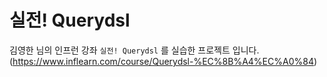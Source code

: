 # 실전! Querydsl

김영한 님의 인프런 강좌 `실전! Querydsl` 를 실습한 프로젝트 입니다.
(https://www.inflearn.com/course/Querydsl-%EC%8B%A4%EC%A0%84)
